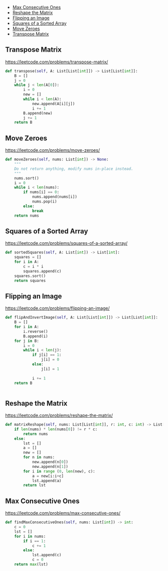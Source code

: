 + [Max Consecutive Ones](#max-consecutive-ones)
+ [Reshape the Matrix](#reshape-the-matrix)
+ [Flipping an Image](#flipping-an-image)
+ [Squares of a Sorted Array](#squares-of-a-sorted-array)
+ [Move Zeroes](#move-zeroes)
+ [Transpose Matrix](#transpose-matrix)
<!-----solution----->

## Transpose Matrix

https://leetcode.com/problems/transpose-matrix/

```python
def transpose(self, A: List[List[int]]) -> List[List[int]]:
    B = []
    j = 0
    while j < len(A[0]):
        i = 0
        new = []
        while i < len(A):
            new.append(A[i][j])
            i += 1
        B.append(new)
        j += 1
    return B
```

## Move Zeroes

https://leetcode.com/problems/move-zeroes/

```python
def moveZeroes(self, nums: List[int]) -> None:
    """
    Do not return anything, modify nums in-place instead.
    """
    nums.sort()
    i = 0
    while i < len(nums):
        if nums[i] == 0:
            nums.append(nums[i])
            nums.pop(i)
        else:
            break
    return nums
```

## Squares of a Sorted Array

https://leetcode.com/problems/squares-of-a-sorted-array/

```python
def sortedSquares(self, A: List[int]) -> List[int]:
    squares = []
    for i in A:
        c = i * i
        squares.append(c)
    squares.sort()
    return squares
```

## Flipping an Image

https://leetcode.com/problems/flipping-an-image/

```python
def flipAndInvertImage(self, A: List[List[int]]) -> List[List[int]]:
    B = []
    for i in A:
        i.reverse()
        B.append(i)
    for j in B:
        i = 0
        while i < len(j):
            if j[i] == 1:
                j[i] = 0
            else:
                j[i] = 1
                  
            i += 1
    return B
        
```

## Reshape the Matrix

https://leetcode.com/problems/reshape-the-matrix/

```python
def matrixReshape(self, nums: List[List[int]], r: int, c: int) -> List[List[int]]:
    if len(nums) * len(nums[0]) != r * c:
        return nums
    else:
        lst = []
        a = []
        new = []
        for n in nums:
            new.append(n[0])
            new.append(n[1])
        for i in range (0, len(new), c):
            a = new[i:i+c]
            lst.append(a)
        return lst
```

## Max Consecutive Ones

https://leetcode.com/problems/max-consecutive-ones/

```python
def findMaxConsecutiveOnes(self, nums: List[int]) -> int:
    c = 0
    lst = []
    for i in nums:
        if i == 1:
            c += 1
        else:
            lst.append(c)
            c = 0
    return max(lst)
```
